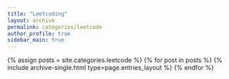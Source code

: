 ```yaml
---
title: "Leetcoding"
layout: archive
permalink: categories/leetcode
author_profile: true
sidebar_main: true
---
```



{% assign posts = site.categories.leetcode %}
{% for post in posts %} {% include archive-single.html type=page.entries_layout %} {% endfor %}
